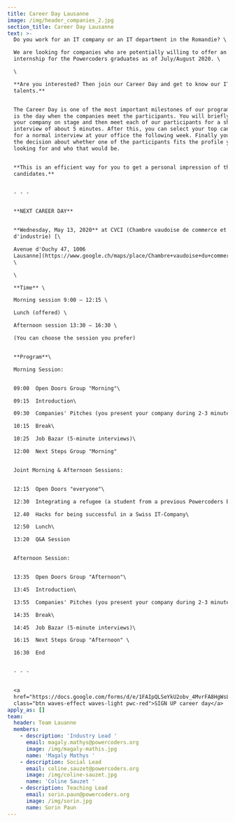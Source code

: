 ```yaml
---
title: Career Day Lausanne
image: /img/header_companies_2.jpg
section_title: Career Day Lausanne
text: >-
  Do you work for an IT company or an IT department in the Romandie? \

  We are looking for companies who are potentially willing to offer an
  internship for the Powercoders graduates as of July/August 2020. \

  \

  **Are you interested? Then join our Career Day and get to know our IT
  talents.**


  The Career Day is one of the most important milestones of our program since it
  is the day when the companies meet the participants. You will briefly present
  your company on stage and then meet each of our participants for a short
  interview of about 5 minutes. After this, you can select your top candidates
  for a normal interview at your office the following week. Finally you can take
  the decision about whether one of the participants fits the profile you are
  looking for and who that would be.


  **This is an efficient way for you to get a personal impression of the
  candidates.** 


  - - -


  **NEXT CAREER DAY**  


  **Wednesday, May 13, 2020** at CVCI (Chambre vaudoise de commerce et
  d'industrie) [\

  Avenue d'Ouchy 47, 1006
  Lausanne](https://www.google.ch/maps/place/Chambre+vaudoise+du+commerce+et+de+l'industrie/@46.5102397,6.6265574,17z/data=!3m1!4b1!4m5!3m4!1s0x478c2fce346e302b:0xd9d3a4e5317a32e6!8m2!3d46.510236!4d6.6287461)
  \

  \

  **Time** \

  Morning session 9:00 – 12:15 \

  Lunch (offered) \

  Afternoon session 13:30 – 16:30 \

  (You can choose the session you prefer)


  **Program**\

  Morning Session:


  09:00  Open Doors Group "Morning"\

  09:15  Introduction\

  09:30  Companies' Pitches (you present your company during 2-3 minutes)\

  10:15  Break\

  10:25  Job Bazar (5-minute interviews)\

  12:00  Next Steps Group "Morning"


  Joint Morning & Afternoon Sessions:


  12:15  Open Doors "everyone"\

  12:30  Integrating a refugee (a student from a previous Powercoders batch)\

  12.40  Hacks for being successful in a Swiss IT-Company\

  12:50  Lunch\

  13:20  Q&A Session 


  Afternoon Session:


  13:35  Open Doors Group "Afternoon"\

  13:45  Introduction\

  13:55  Companies' Pitches (you present your company during 2-3 minutes)\

  14:35  Break\

  14:45  Job Bazar (5-minute interviews)\

  16:15  Next Steps Group "Afternoon" \

  16:30  End 


  - - -


  <a
  href="https://docs.google.com/forms/d/e/1FAIpQLSeYkU2obv_4MvrFA8HgWsLAy3en70TLbEddCZg1ie0C3dwzuw/viewform"
  class="btn waves-effect waves-light pwc-red">SIGN UP career day</a>
apply_as: []
team:
  header: Team Lauanne
  members:
    - description: 'Industry Lead '
      email: magaly.mathys@powercoders.org
      image: /img/magaly-mathis.jpg
      name: 'Magaly Mathys '
    - description: Social Lead
      email: coline.sauzet@powercoders.org
      image: /img/coline-sauzet.jpg
      name: 'Coline Sauzet '
    - description: Teaching Lead
      email: sorin.paun@powercoders.org
      image: /img/sorin.jpg
      name: Sorin Paun
---
```


